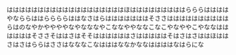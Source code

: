 はははははははははははははははははははほはははははははははらららははははやなららははららららははなさはらはははははははそささははははははははははらはのなやかややややなやなななやこななややななこなこやなややこやななははははははそささそははさはそそははははははさはははははそはさはさははほははさはさはららはささはなななこなはははななかななははははなはらにな